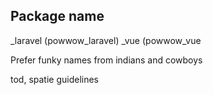 ## Package name
<name>_laravel (powwow_laravel)
<name>_vue (powwow_vue
  
Prefer funky names from indians and cowboys
  
  tod, spatie guidelines
